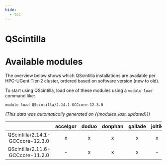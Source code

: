 ```yaml
---
hide:
  - toc
---
```


QScintilla
==========

# Available modules


The overview below shows which QScintilla installations are available per HPC-UGent Tier-2 cluster, ordered based on software version (new to old).

To start using QScintilla, load one of these modules using a `module load` command like:

```shell
module load QScintilla/2.14.1-GCCcore-12.3.0
```

*(This data was automatically generated on {{modules_last_updated}})*  

| |accelgor|doduo|donphan|gallade|joltik|shinx|skitty|
| :---: | :---: | :---: | :---: | :---: | :---: | :---: | :---: |
|QScintilla/2.14.1-GCCcore-12.3.0|x|x|x|x|x|x|x|
|QScintilla/2.11.6-GCCcore-11.2.0|-|x|x|x|-|-|-|
